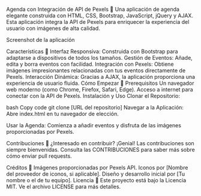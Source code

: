 Agenda con Integración de API de Pexels 📅
Una aplicación de agenda elegante construida con HTML, CSS, Bootstrap, JavaScript, jQuery y AJAX. Esta aplicación integra la API de Pexels para enriquecer la experiencia del usuario con imágenes de alta calidad.

Screenshot de la aplicación

Características 🌟
Interfaz Responsiva: Construida con Bootstrap para adaptarse a dispositivos de todos los tamaños.
Gestión de Eventos: Añade, edita y borra eventos con facilidad.
Integración con Pexels: Obtiene imágenes impresionantes relacionadas con tus eventos directamente de Pexels.
Interacción Dinámica: Gracias a AJAX, la aplicación proporciona una experiencia de usuario fluida.
Cómo Empezar 🚀
Prerequisitos
Un navegador web moderno (como Chrome, Firefox, Safari, Edge).
Acceso a internet para conectar con la API de Pexels.
Instalación y Uso
Clonar el Repositorio:

bash
Copy code
git clone [URL del repositorio]
Navegar a la Aplicación:
Abre index.html en tu navegador de elección.

Usar la Agenda:
Comienza a añadir eventos y disfruta de las imágenes proporcionadas por Pexels.

Contribuciones 🤝
¿Interesado en contribuir? ¡Genial! Las contribuciones son siempre bienvenidas. Consulta las CONTRIBUCIONES para saber más sobre cómo enviar pull requests.

Créditos 📜
Imágenes proporcionadas por Pexels API.
Iconos por [Nombre del proveedor de iconos, si aplicable].
Diseño y desarrollo inicial por [Tu nombre o el de tu equipo].
Licencia 📄
Este proyecto está bajo la Licencia MIT. Ve el archivo LICENSE para más detalles.
